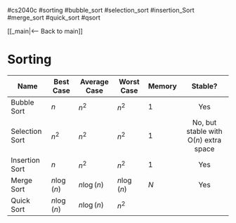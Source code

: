 #cs2040c #sorting #bubble_sort #selection_sort #insertion_Sort #merge_sort #quick_sort #qsort

[[_main|<-- Back to main]]

# Sorting
| Name           | Best Case    | Average Case | Worst Case   | Memory |                Stable?                 |
| -------------- | ------------ | ------------ | ------------ | ------ | :------------------------------------: |
| Bubble Sort    | $n$          | $n^2$        | $n^2$        | 1      |                  Yes                   |
| Selection Sort | $n^2$        | $n^2$        | $n^2$        | 1      | No, but stable with O($n$) extra space |
| Insertion Sort | $n$          | $n^2$        | $n^2$        | 1      |                  Yes                   |
| Merge Sort     | $n \log (n)$ | $n \log (n)$ | $n \log (n)$ | $N$    |                  Yes                   |
| Quick Sort     | $n \log (n)$ | $n \log (n)$ | $n^2$        |        |                                        |
